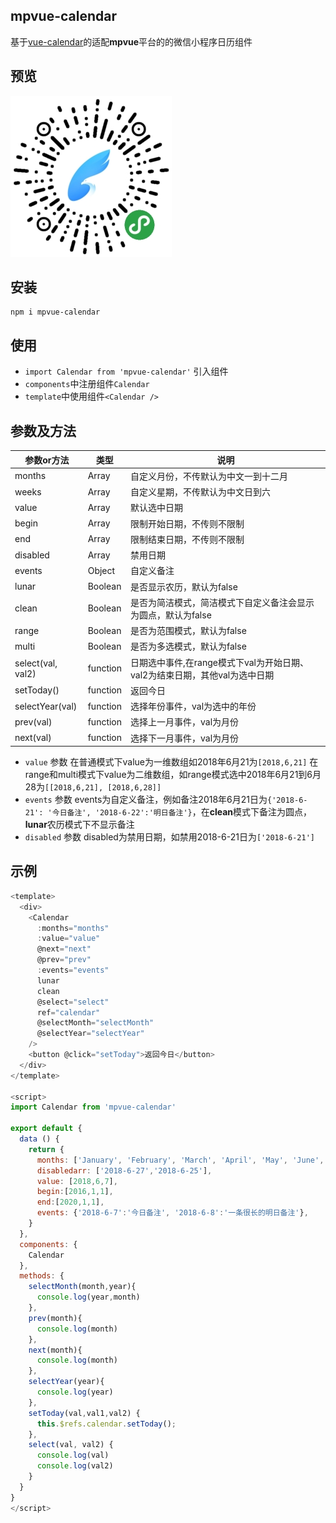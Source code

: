 ## mpvue-calendar
基于[vue-calendar](https://github.com/jinzhe/vue-calendar "vue-calendar")的适配**mpvue**平台的的微信小程序日历组件
## 预览
![比邻binlive](https://github.com/Hzy0913/hanlibrary/raw/master/xcx.jpg)
## 安装
```
npm i mpvue-calendar
```
## 使用
- `import Calendar from 'mpvue-calendar'` 引入组件
- `components`中注册组件`Calendar `
- `template`中使用组件`<Calendar />`


## 参数及方法
| 参数or方法  | 类型  | 说明  |
| ------------ | ------------ | ------------ |
| months  | Array  | 自定义月份，不传默认为中文一到十二月  |
| weeks  | Array  | 自定义星期，不传默认为中文日到六  |
| value  | Array  | 默认选中日期  |
| begin  | Array  | 限制开始日期，不传则不限制  |
| end  | Array  | 限制结束日期，不传则不限制  |
| disabled  | Array  | 禁用日期  |
| events  | Object  | 自定义备注  |
| lunar  | Boolean  | 是否显示农历，默认为false  |
| clean  | Boolean  | 是否为简洁模式，简洁模式下自定义备注会显示为圆点，默认为false   |
| range  | Boolean  | 是否为范围模式，默认为false   |
| multi  | Boolean  | 是否为多选模式，默认为false   |
| select(val, val2)  | function  | 日期选中事件,在range模式下val为开始日期、val2为结束日期，其他val为选中日期   |
| setToday()  | function  | 返回今日   |
| selectYear(val)  | function  | 选择年份事件，val为选中的年份   |
| prev(val)  | function  | 选择上一月事件，val为月份   |
| next(val)  | function  | 选择下一月事件，val为月份   |

- `value` 参数
在普通模式下value为一维数组如2018年6月21为`[2018,6,21]`
在range和multi模式下value为二维数组，如range模式选中2018年6月21到6月28为`[[2018,6,21], [2018,6,28]]`
- `events` 参数
events为自定义备注，例如备注2018年6月21日为`{'2018-6-21': '今日备注', '2018-6-22':'明日备注'}`，在**clean**模式下备注为圆点，**lunar**农历模式下不显示备注
- `disabled` 参数
disabled为禁用日期，如禁用2018-6-21日为`['2018-6-21']`

## 示例
```javascript
<template>
  <div>
    <Calendar
      :months="months"
      :value="value"
      @next="next"
      @prev="prev"
      :events="events"
      lunar
      clean
      @select="select"
      ref="calendar"
      @selectMonth="selectMonth"
      @selectYear="selectYear"
    />
    <button @click="setToday">返回今日</button>
  </div>
</template>

<script>
import Calendar from 'mpvue-calendar'

export default {
  data () {
    return {
      months: ['January', 'February', 'March', 'April', 'May', 'June', 'July', 'August', 'September', 'October', 'November', 'December'],
      disabledarr: ['2018-6-27','2018-6-25'],
      value: [2018,6,7],
      begin:[2016,1,1],
      end:[2020,1,1],
      events: {'2018-6-7':'今日备注', '2018-6-8':'一条很长的明日备注'},
    }
  },
  components: {
    Calendar
  },
  methods: {
    selectMonth(month,year){
      console.log(year,month)
    },
    prev(month){
      console.log(month)
    },
    next(month){
      console.log(month)
    },
    selectYear(year){
      console.log(year)
    },
    setToday(val,val1,val2) {
      this.$refs.calendar.setToday();
    },
    select(val, val2) {
      console.log(val)
      console.log(val2)
    }
  }
}
</script>
```
